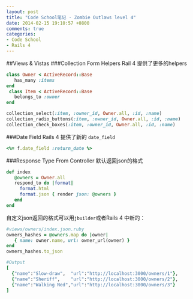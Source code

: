 ```yaml
---
layout: post
title: "Code School笔记 - Zombie Outlaws level 4"
date: 2014-02-15 19:10:57 +0800
comments: true
categories: 
- Code School
- Rails 4
---
```

##Views & Vistas
###Collection Form Helpers
Rail 4 提供了更多的helpers
```ruby
class Owner < ActiveRecord::Base
   has_many :items
end
 class Item < ActiveRecord::Base
   belongs_to :owner
end

collection_select(:item, :owner_id, Owner.all, :id, :name)
collection_radio_buttons(:item, :owner_id, Owner.all, :id, :name)
collection_check_boxes(:item, :owner_id, Owner.all, :id, :name)
```

###Date Field
Rails 4 提供了新的 `date_field`
```ruby
<%= f.date_field :return_date %>
```

###Response Type From Controller
默认返回json的格式
```ruby
def index
   @owners = Owner.all
   respond_to do |format|
     format.html
     format.json { render json: @owners }
   end
end
```
自定义json返回的格式可以用`jbuilder`或者Rails 4 中新的：
```ruby
#views/owners/index.json.ruby
owners_hashes = @owners.map do |owner|
   { name: owner.name, url: owner_url(owner) }
end
owners_hashes.to_json

#Output
[
  {"name":"Slow-draw",  "url":"http://localhost:3000/owners/1"},
  {"name":"Sheriff",    "url":"http://localhost:3000/owners/2"},
  {"name":"Walking Ned","url":"http://localhost:3000/owners/3"}
]
```